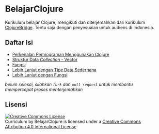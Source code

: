 # BelajarClojure

Kurikulum belajar Clojure, mengikuti dan diterjemahkan dari kurikulum [ClojureBridge](https://github.com/ClojureBridge/curriculum). Tentu saja dengan penyesuaian untuk audiens di Indonesia.

Daftar Isi
----------

* [Perkenalan Pemrograman Menggunakan Clojure](kurikulum/1-Perkenalan.md)
* [Struktur Data _Collection_ - Vector](kurikulum/2-Data-Struktur.md)
* [Fungsi](kurikulum/3-Fungsi.md)
* [Lebih Lanjut dengan Tipe Data Sederhana](kurikulum/4-Tipe-Data-Sederhana-2.md)
* [Lebih Lanjut dengan Fungsi](kurikulum/5-Fungsi-2.md)

_belum selesai, silahkan `fork` dan `pull request` untuk membantu mempercepat proses menterjemahkan_

Lisensi
-------

<a rel="license" href="http://creativecommons.org/licenses/by/4.0/deed.en_US"><img alt="Creative Commons License" style="border-width:0" src="http://i.creativecommons.org/l/by/4.0/88x31.png" /></a><br /><span xmlns:dct="http://purl.org/dc/terms/" href="http://purl.org/dc/dcmitype/Text" property="dct:title" rel="dct:type">Curriculum</span> by <span xmlns:cc="http://creativecommons.org/ns#" property="cc:attributionName">BelajarClojure</span> is licensed under a <a rel="license" href="http://creativecommons.org/licenses/by/4.0/deed.en_US">Creative Commons Attribution 4.0 International License</a>.
